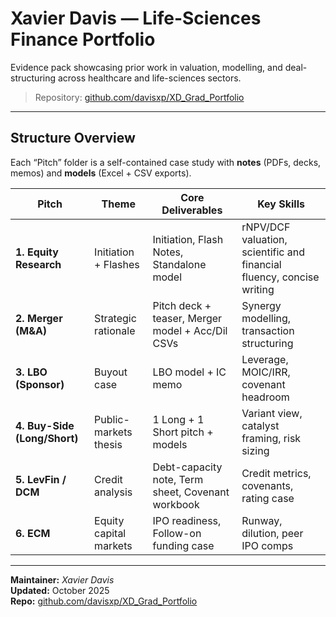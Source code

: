 # **Xavier Davis — Life-Sciences Finance Portfolio**  
Evidence pack showcasing prior work in valuation, modelling, and deal-structuring across healthcare and life-sciences sectors.

> Repository: [github.com/davisxp/XD_Grad_Portfolio](https://github.com/davisxp/XD_Grad_Portfolio)

---

## Structure Overview
Each “Pitch” folder is a self-contained case study with **notes** (PDFs, decks, memos) and **models** (Excel + CSV exports).  

| Pitch | Theme | Core Deliverables | Key Skills |
|-------|--------|------------------|--------------------------|
| **1. Equity Research** | Initiation + Flashes | Initiation, Flash Notes, Standalone model | rNPV/DCF valuation, scientific and financial fluency, concise writing |
| **2. Merger (M&A)** | Strategic rationale | Pitch deck + teaser, Merger model + Acc/Dil CSVs | Synergy modelling, transaction structuring |
| **3. LBO (Sponsor)** | Buyout case | LBO model + IC memo | Leverage, MOIC/IRR, covenant headroom |
| **4. Buy-Side (Long/Short)** | Public-markets thesis | 1 Long + 1 Short pitch + models | Variant view, catalyst framing, risk sizing |
| **5. LevFin / DCM** | Credit analysis | Debt-capacity note, Term sheet, Covenant workbook | Credit metrics, covenants, rating case |
| **6. ECM** | Equity capital markets | IPO readiness, Follow-on funding case | Runway, dilution, peer IPO comps |

---

**Maintainer:** *Xavier Davis*  
**Updated:** October 2025  
**Repo:** [github.com/davisxp/XD_Grad_Portfolio](https://github.com/davisxp/XD_Grad_Portfolio)
